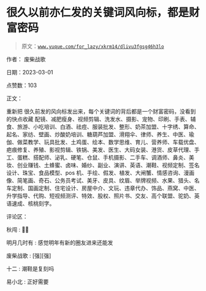 # 很久以前亦仁发的关键词风向标，都是财富密码

> 原文：[`www.yuque.com/for_lazy/xkrm14/dlivu3fgsg46h3lo`](https://www.yuque.com/for_lazy/xkrm14/dlivu3fgsg46h3lo)



作者： 废柴战歌 

日期：2023-03-01 

点赞数：103 

正文： 

重新把 很久前发的风向标发出来，每个关键词的背后都是一个财富密码，没看到的快点收藏 配镜、减肥瘦身、视频剪辑、洗发水、摄影、宠物、印刷、手表、辅食、旅游、小吃培训、白酒、祛痘、服装批发、整形、奶茶加盟、十字绣、算命、起名、家纺、壁画、炒酸奶培训、糖葫芦加盟、滑翔伞、律师、养生、中医、瑜伽、做菜教学、玩具批发、土鸡蛋、绘本、数学思维、育儿、营养师、车载优盘、疤痕修复、养殖、影视剪辑、铁锅、美发、医生、大码女装、港货、皮草代理、手工、蛋糕、搭配师、泌乳、硬笔、仓鼠、手机摄影、二手车、调酒师、鼻炎、美妆、创业赚钱、土蜂蜜、卤味、婚纱、副业、演讲、英语、潮鞋、视频定制、签名设计、珠宝、食品模型、pos 机、手绘、假发、植发、大闸蟹、情感咨询、漫画像、简笔画、奇石、公务员考试、美牙、皮具、纹眉、举牌视频、水果、猎头、名车定制、国画定制、住宅设计、房屋中介、文玩、违章代办、饰品、燕窝、中医、升学指导、代购、短视频测评、特效、股权、照片书、交友、高个联盟、驼奶、英语速成、核桃刻字。 

评论区： 

秋闯 : 👍🏻 

明月几时有 : 感觉明年有新的圈友进来还能发 

废柴战歌 : [强][强] 

十二 : 潮鞋是复刻吗 

易小北 : 正好需要 

